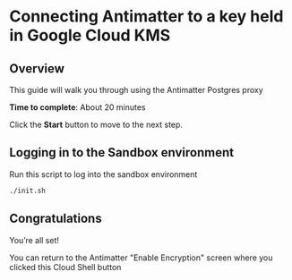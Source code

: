 # Connecting Antimatter to a key held in Google Cloud KMS

## Overview

This guide will walk you through using the Antimatter Postgres proxy

**Time to complete**: About 20 minutes

Click the **Start** button to move to the next step.

## Logging in to the Sandbox environment

Run this script to log into the sandbox environment

```sh
./init.sh
```

## Congratulations

<walkthrough-conclusion-trophy></walkthrough-conclusion-trophy>

You’re all set!

You can return to the Antimatter "Enable Encryption" screen where you clicked this Cloud Shell button
